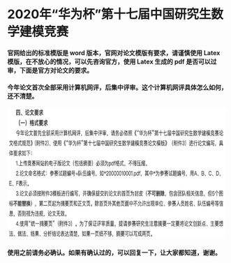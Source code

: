# 2020年“华为杯”第十七届中国研究生数学建模竞赛
#### 官网给出的标准模版是 word 版本，官网对论文模版有要求，请谨慎使用 Latex 模版，在不放心的情况，可以先咨询官方，使用 Latex 生成的 pdf 是否可以过审，下面是官方对论文的要求。

#### 今年论文首次全部采用计算机网评，后集中评审。这个计算机网评具体怎么如何，还不清楚。

<img src="./require.jpg" height="300" width="500" align=center />

#### 使用之前请务必确认。如果有确认过的，可以回复一下，让大家都知道，谢谢。